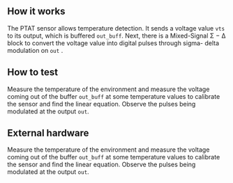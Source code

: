 <!---

This file is used to generate your project datasheet. Please fill in the information below and delete any unused
sections.

You can also include images in this folder and reference them in the markdown. Each image must be less than
512 kb in size, and the combined size of all images must be less than 1 MB.
-->

## How it works

The PTAT sensor allows temperature detection. It sends a voltage value `vts` to its output, which is buffered `out_buff`. Next, there is a Mixed-Signal Σ − ∆ block to convert the voltage value into digital pulses through sigma- delta modulation on `out` .

## How to test

Measure the temperature of the environment and measure the voltage coming out of the buffer `out_buff` at some temperature values to calibrate the sensor and find the linear equation. Observe the pulses being modulated at the output `out`.

## External hardware

Measure the temperature of the environment and measure the voltage coming out of the buffer `out_buff` at some temperature values to calibrate the sensor and find the linear equation. Observe the pulses being modulated at the output `out`.

